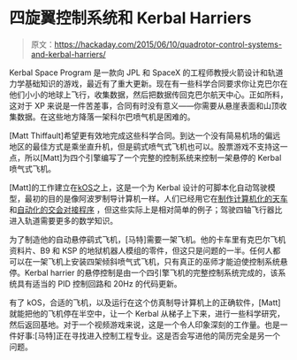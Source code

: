 # 四旋翼控制系统和 Kerbal Harriers

> 原文：<https://hackaday.com/2015/06/10/quadrotor-control-systems-and-kerbal-harriers/>

Kerbal Space Program 是一款向 JPL 和 SpaceX 的工程师教授火箭设计和轨道力学基础知识的游戏，最近有了重大更新。现在有一些科学合同要求你让克巴尔在他们小小的地球上飞行，收集数据，然后把数据传回克巴尔航天中心。正如所料，这对于 XP 来说是一件苦差事，合同有时没有意义——你需要从悬崖表面和山顶收集数据。在这些地方降落一架科尔巴喷气机是困难的。

[Matt Thiffault]希望更有效地完成这些科学合同。到达一个没有简易机场的偏远地区的最佳方式是乘坐直升机，但是鹞式喷气式飞机也可以。股票游戏不支持这一点，所以[Matt]为四个引擎编写了一个完整的控制系统来控制一架悬停的 Kerbal 喷气式飞机。

[Matt]的工作建立在[kOS](http://forum.kerbalspaceprogram.com/threads/68089-1-0-kOS-Scriptable-Autopilot-System-v0-17-2-2015-4-28)之上，这是一个为 Kerbal 设计的可脚本化自动驾驶模型，最初的目的是像阿波罗制导计算机一样。人们已经用它在[制作计算机化的天车](https://www.youtube.com/watch?v=Ww0WAFG_hYU)和[自动化的交会对接程序](https://www.youtube.com/watch?v=Hh4UiTQ2VxQ) ，但这些实际上是相对简单的例子；驾驶四轴飞行器比进入轨道需要更多的数学知识。

为了制造他的自动悬停鹞式飞机，[马特]需要一架飞机。他的卡车里有克巴尔飞机资料片、B9 和 KSP 的地狱机器人模组的零件，但这只是问题的一半。任何人都可以在一架飞机上安装四架倾斜喷气式飞机，只有真正的巫师才能迫使控制系统悬停。Kerbal harrier 的悬停控制是由一个四引擎飞机的完整控制系统完成的，该系统具有适当的 PID 控制回路和 20Hz 的代码更新。

有了 kOS，合适的飞机，以及运行在这个仿真制导计算机上的正确软件，[Matt]就能把他的飞机停在半空中，让一个 Kerbal 从梯子上下来，进行一些科学研究，然后返回基地。对于一个视频游戏来说，这是一个令人印象深刻的工作量。也是一件好事:[马特]正在寻找进入控制工程专业。这是否会写进他的简历完全是另一个问题。